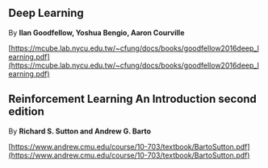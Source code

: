 ## Deep Learning
By **Ilan Goodfellow, Yoshua Bengio, Aaron Courville**

[https://mcube.lab.nycu.edu.tw/~cfung/docs/books/goodfellow2016deep_learning.pdf](https://mcube.lab.nycu.edu.tw/~cfung/docs/books/goodfellow2016deep_learning.pdf)


## Reinforcement Learning An Introduction second edition
By **Richard S. Sutton and Andrew G. Barto**

[https://www.andrew.cmu.edu/course/10-703/textbook/BartoSutton.pdf](https://www.andrew.cmu.edu/course/10-703/textbook/BartoSutton.pdf)

